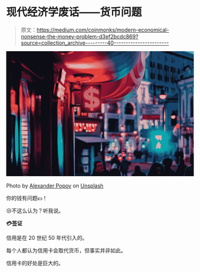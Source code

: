 # 现代经济学废话——货币问题

> 原文：<https://medium.com/coinmonks/modern-economical-nonsense-the-money-problem-d3ef2bcdc869?source=collection_archive---------40----------------------->

![](img/6f4c43104ddb5d425f1ea18a49c31d86.png)

Photo by [Alexander Popov](https://unsplash.com/es/@5tep5?utm_source=unsplash&utm_medium=referral&utm_content=creditCopyText) on [Unsplash](https://unsplash.com/s/photos/exchange?utm_source=unsplash&utm_medium=referral&utm_content=creditCopyText)

你的钱有问题💵！

😒不这么认为？听我说。

**💳签证**

信用是在 20 世纪 50 年代引入的。

每个人都认为信用卡会取代货币，但事实并非如此。

信用卡的好处是巨大的。